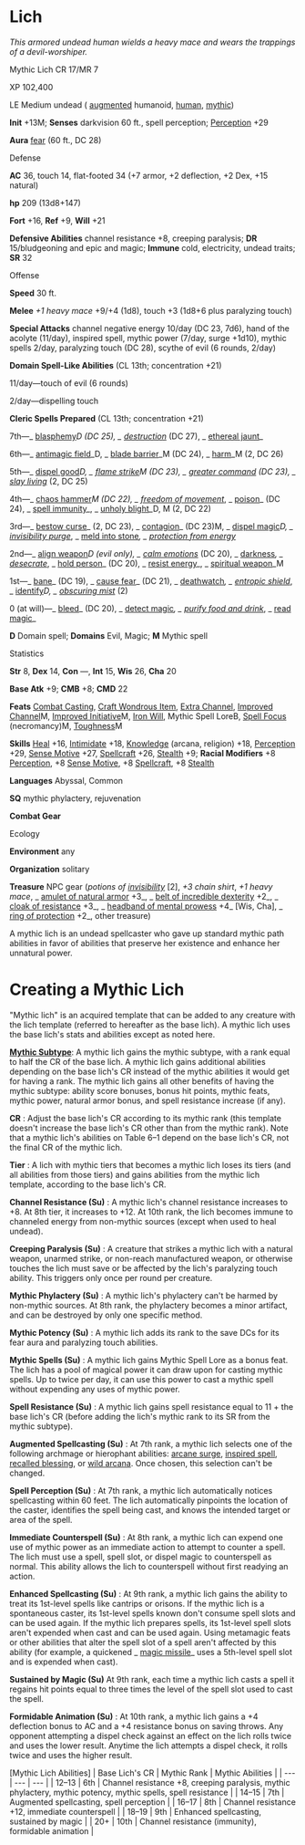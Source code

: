 # Lich

_This armored undead human wields a heavy mace and wears the trappings of a devil-worshiper._

Mythic Lich CR 17/MR 7

XP 102,400

LE Medium undead ( [augmented](monsters/creatureTypes#_augmented-subtype) humanoid, [human](monsters/creatureTypes#_human-subtype), [mythic](mythicAdventures/mythicMonsters#_mythic-subtype))

**Init** +13M; **Senses** darkvision 60 ft., spell perception; [Perception](skills/perception#_perception) +29

**Aura** [fear](monsters/universalMonsterRules#_fear) (60 ft., DC 28)

Defense

**AC** 36, touch 14, flat-footed 34 (+7 armor, +2 deflection, +2 Dex, +15 natural)

**hp** 209 (13d8+147)

**Fort** +16, **Ref** +9, **Will** +21

**Defensive Abilities** channel resistance +8, creeping paralysis; **DR** 15/bludgeoning and epic and magic; **Immune** cold, electricity, undead traits; **SR** 32

Offense

**Speed** 30 ft.

**Melee** _+1 heavy mace_ +9/+4 (1d8), touch +3 (1d8+6 plus paralyzing touch)

**Special Attacks** channel negative energy 10/day (DC 23, 7d6), hand of the acolyte (11/day), inspired spell, mythic power (7/day, surge +1d10), mythic spells 2/day, paralyzing touch (DC 28), scythe of evil (6 rounds, 2/day)

**Domain Spell-Like Abilities** (CL 13th; concentration +21)

11/day—touch of evil (6 rounds)

2/day—dispelling touch

**Cleric Spells Prepared** (CL 13th; concentration +21)

7th—_ [blasphemy](spells/blasphemy#_blasphemy)_D (DC 25), _ [destruction](spells/destruction#_destruction)_ (DC 27), _ [ethereal jaunt](spells/etherealJaunt#_ethereal-jaunt)_

6th—_ [antimagic field](spells/antimagicField#_antimagic-field)_D, _ [blade barrier](spells/bladeBarrier#_blade-barrier)_M (DC 24), _ [harm](spells/harm#_harm)_M (2, DC 26)

5th—_ [dispel good](spells/dispelGood#_dispel-good)_D, _ [flame strike](spells/flameStrike#_flame-strike)_M (DC 23), _ [greater command](spells/command#_command-greater)_ (DC 23), _ [slay living](spells/slayLiving#_slay-living)_ (2, DC 25)

4th—_ [chaos hammer](spells/chaosHammer#_chaos-hammer)_M (DC 22), _ [freedom of movement](spells/freedomOfMovement#_freedom-of-movement)_, _ [poison](spells/poison#_poison)_ (DC 24), _ [spell immunity](spells/spellImmunity#_spell-immunity)_, _ [unholy blight](spells/unholyBlight#_unholy-blight)_D, M (2, DC 22)

3rd—_ [bestow curse](spells/bestowCurse#_bestow-curse)_ (2, DC 23), _ [contagion](spells/contagion#_contagion)_ (DC 23)M, _ [dispel magic](spells/dispelMagic#_dispel-magic)_D, _ [invisibility purge](spells/invisibilityPurge#_invisibility-purge)_, _ [meld into stone](spells/meldIntoStone#_meld-into-stone)_, _ [protection from energy](spells/protectionFromEnergy#_protection-from-energy)_

2nd—_ [align weapon](spells/alignWeapon#_align-weapon)_D (evil only), _ [calm emotions](spells/calmEmotions#_calm-emotions)_ (DC 20), _ [darkness](spells/darkness#_darkness)_, _ [desecrate](spells/desecrate#_desecrate)_, _ [hold person](spells/holdPerson#_hold-person)_ (DC 20), _ [resist energy](spells/resistEnergy#_resist-energy)_, _ [spiritual weapon](spells/spiritualWeapon#_spiritual-weapon)_M

1st—_ [bane](magicItems/weapons#_weapons-bane)_ (DC 19), _ [cause fear](spells/causeFear#_cause-fear)_ (DC 21), _ [deathwatch](spells/deathwatch#_deathwatch)_, _ [entropic shield](spells/entropicShield#_entropic-shield)_, _ [identify](spells/identify#_identify)_D, _ [obscuring mist](spells/obscuringMist#_obscuring-mist)_ (2)

0 (at will)—_ [bleed](spells/bleed#_bleed)_ (DC 20), _ [detect magic](spells/detectMagic#_detect-magic)_, _ [purify food and drink](spells/purifyFoodAndDrink#_purify-food-and-drink)_, _ [read magic](spells/readMagic#_read-magic)_

**D** Domain spell; **Domains** Evil, Magic; **M** Mythic spell

Statistics

**Str** 8, **Dex** 14, **Con** —, **Int** 15, **Wis** 26, **Cha** 20

**Base Atk** +9; **CMB** +8; **CMD** 22

**Feats** [Combat Casting](feats#_combat-casting), [Craft Wondrous Item](feats#_craft-wondrous-item), [Extra Channel](feats#_extra-channel), [Improved Channel](mythicAdventures/mythicFeats#_improved-channel-mythic)M, [Improved Initiative](mythicAdventures/mythicFeats#_improved-initiative-mythic)M, [Iron Will](feats#_iron-will), Mythic Spell LoreB, [Spell Focus](feats#_spell-focus) (necromancy)M, [Toughness](mythicAdventures/mythicFeats#_toughness-mythic)M

**Skills** [Heal](skills/heal#_heal) +16, [Intimidate](skills/intimidate#_intimidate) +18, [Knowledge](skills/knowledge#_knowledge) (arcana, religion) +18, [Perception](skills/perception#_perception) +29, [Sense Motive](skills/senseMotive#_sense-motive) +27, [Spellcraft](skills/spellcraft#_spellcraft) +26, [Stealth](skills/stealth#_stealth) +9; **Racial Modifiers** +8 [Perception](skills/perception#_perception), +8 [Sense Motive](skills/senseMotive#_sense-motive), +8 [Spellcraft](skills/spellcraft#_spellcraft), +8 [Stealth](skills/stealth#_stealth)

**Languages** Abyssal, Common

**SQ** mythic phylactery, rejuvenation

**Combat Gear**

Ecology

**Environment** any

**Organization** solitary

**Treasure** NPC gear (_potions of [invisibility](spells/invisibility#_invisibility)_ [2], _+3 chain shirt_, _+1 heavy mace_, _ [amulet of natural armor](magicItems/wondrousItems#_amulet-of-natural-armor) +3_, _ [belt of incredible dexterity](magicItems/wondrousItems#_belt-of-incredible-dexterity) +2_, _ [cloak of resistance](magicItems/wondrousItems#_cloak-of-resistance) +3_, _ [headband of mental prowess](magicItems/wondrousItems#_headband-of-mental-prowess) +4_ [Wis, Cha], _ [ring of protection](magicItems/rings#_ring-of-protection) +2_, other treasure)

A mythic lich is an undead spellcaster who gave up standard mythic path abilities in favor of abilities that preserve her existence and enhance her unnatural power.

# Creating a Mythic Lich

"Mythic lich" is an acquired template that can be added to any creature with the lich template (referred to hereafter as the base lich). A mythic lich uses the base lich's stats and abilities except as noted here.

[**Mythic Subtype**](mythicAdventures/mythicMonsters#_mythic-subtype): A mythic lich gains the mythic subtype, with a rank equal to half the CR of the base lich. A mythic lich gains additional abilities depending on the base lich's CR instead of the mythic abilities it would get for having a rank. The mythic lich gains all other benefits of having the mythic subtype: ability score bonuses, bonus hit points, mythic feats, mythic power, natural armor bonus, and spell resistance increase (if any).

**CR** : Adjust the base lich's CR according to its mythic rank (this template doesn't increase the base lich's CR other than from the mythic rank). Note that a mythic lich's abilities on Table 6–1 depend on the base lich's CR, not the final CR of the mythic lich.

**Tier** : A lich with mythic tiers that becomes a mythic lich loses its tiers (and all abilities from those tiers) and gains abilities from the mythic lich template, according to the base lich's CR.

**Channel Resistance (Su)** : A mythic lich's channel resistance increases to +8. At 8th tier, it increases to +12. At 10th rank, the lich becomes immune to channeled energy from non-mythic sources (except when used to heal undead).

**Creeping Paralysis (Su)** : A creature that strikes a mythic lich with a natural weapon, unarmed strike, or non-reach manufactured weapon, or otherwise touches the lich must save or be affected by the lich's paralyzing touch ability. This triggers only once per round per creature.

**Mythic Phylactery (Su)** : A mythic lich's phylactery can't be harmed by non-mythic sources. At 8th rank, the phylactery becomes a minor artifact, and can be destroyed by only one specific method.

**Mythic Potency (Su)** : A mythic lich adds its rank to the save DCs for its fear aura and paralyzing touch abilities.

**Mythic Spells (Su)** : A mythic lich gains Mythic Spell Lore as a bonus feat. The lich has a pool of magical power it can draw upon for casting mythic spells. Up to twice per day, it can use this power to cast a mythic spell without expending any uses of mythic power.

**Spell Resistance (Su)** : A mythic lich gains spell resistance equal to 11 + the base lich's CR (before adding the lich's mythic rank to its SR from the mythic subtype).

**Augmented Spellcasting (Su)** : At 7th rank, a mythic lich selects one of the following archmage or hierophant abilities: [arcane surge](mythicAdventures/mythicHeroes/archmage#_arcane-surge), [inspired spell](mythicAdventures/mythicHeroes/hierophant#_inspired-spell), [recalled blessing](mythicAdventures/mythicHeroes/hierophant#-recalled-blessing), or [wild arcana](mythicAdventures/mythicHeroes/archmage#_wild-arcana). Once chosen, this selection can't be changed.

**Spell Perception (Su)** : At 7th rank, a mythic lich automatically notices spellcasting within 60 feet. The lich automatically pinpoints the location of the caster, identifies the spell being cast, and knows the intended target or area of the spell.

**Immediate Counterspell (Su)** : At 8th rank, a mythic lich can expend one use of mythic power as an immediate action to attempt to counter a spell. The lich must use a spell, spell slot, or dispel magic to counterspell as normal. This ability allows the lich to counterspell without first readying an action.

**Enhanced Spellcasting (Su)** : At 9th rank, a mythic lich gains the ability to treat its 1st-level spells like cantrips or orisons. If the mythic lich is a spontaneous caster, its 1st-level spells known don't consume spell slots and can be used again. If the mythic lich prepares spells, its 1st-level spell slots aren't expended when cast and can be used again. Using metamagic feats or other abilities that alter the spell slot of a spell aren't affected by this ability (for example, a quickened _ [magic missile](spells/magicMissile#_magic-missile)_ uses a 5th-level spell slot and is expended when cast).

**Sustained by Magic (Su)** At 9th rank, each time a mythic lich casts a spell it regains hit points equal to three times the level of the spell slot used to cast the spell.

**Formidable Animation (Su)** : At 10th rank, a mythic lich gains a +4 deflection bonus to AC and a +4 resistance bonus on saving throws. Any opponent attempting a dispel check against an effect on the lich rolls twice and uses the lower result. Anytime the lich attempts a dispel check, it rolls twice and uses the higher result.

[Mythic Lich Abilities]
| Base Lich's CR | Mythic Rank | Mythic Abilities |
| --- | --- | --- |
| 12–13 | 6th | Channel resistance +8, creeping paralysis, mythic phylactery, mythic potency, mythic spells, spell resistance |
| 14–15 | 7th | Augmented spellcasting, spell perception |
| 16–17 | 8th | Channel resistance +12, immediate counterspell |
| 18–19 | 9th | Enhanced spellcasting, sustained by magic |
| 20+ | 10th | Channel resistance (immunity), formidable animation |

